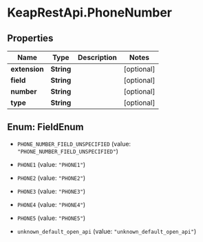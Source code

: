 # KeapRestApi.PhoneNumber

## Properties

Name | Type | Description | Notes
------------ | ------------- | ------------- | -------------
**extension** | **String** |  | [optional] 
**field** | **String** |  | [optional] 
**number** | **String** |  | [optional] 
**type** | **String** |  | [optional] 



## Enum: FieldEnum


* `PHONE_NUMBER_FIELD_UNSPECIFIED` (value: `"PHONE_NUMBER_FIELD_UNSPECIFIED"`)

* `PHONE1` (value: `"PHONE1"`)

* `PHONE2` (value: `"PHONE2"`)

* `PHONE3` (value: `"PHONE3"`)

* `PHONE4` (value: `"PHONE4"`)

* `PHONE5` (value: `"PHONE5"`)

* `unknown_default_open_api` (value: `"unknown_default_open_api"`)




